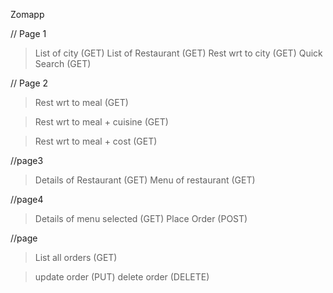 Zomapp

// Page 1
> List of city (GET)
> List of Restaurant (GET)
> Rest wrt to city (GET)
> Quick Search (GET)

// Page 2
> Rest wrt to meal (GET)

> Rest wrt to meal + cuisine (GET)

> Rest wrt to meal + cost (GET)

//page3
> Details of Restaurant (GET)
> Menu of restaurant (GET)

//page4
> Details of menu selected (GET)
> Place Order (POST)

//page
> List all orders (GET)

> update order (PUT)
> delete order (DELETE)
